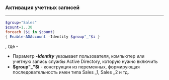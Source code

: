 ### Активация учетных записей

---

```powershell
$group="Sales"
$count=1..30
foreach ($i in $count) 
{ Enable-ADAccount -Identity $group"_"$i }
```

, где -

* Параметр ***-Identity*** указывает пользователя, компьютер или учетную запись службы Active Directory, которую нужно включить
* **$group"_"$i** - конструкция из переменных, формирующая последовательность имен типа Sales _1, Sales _2 и тд.

